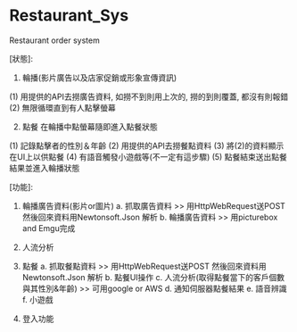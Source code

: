 # Restaurant_Sys
Restaurant order system

[狀態]:

1. 輪播(影片廣告以及店家促銷或形象宣傳資訊)

(1) 用提供的API去撈廣告資料, 如撈不到則用上次的, 撈的到則覆蓋, 都沒有則報錯
(2) 無限循環直到有人點擊螢幕

2. 點餐
在輪播中點螢幕隨即進入點餐狀態

(1) 記錄點擊者的性別＆年齡
(2) 用提供的API去撈餐點資料
(3) 將(2)的資料顯示在UI上以供點餐
(4) 有語音觸發小遊戲等(不一定有這步驟)
(5) 點餐結束送出點餐結果並進入輪播狀態



[功能]:

1. 輪播廣告資料(影片or圖片)
    a. 抓取廣告資料 >> 用HttpWebRequest送POST 然後回來資料用Newtonsoft.Json 解析
    b. 輪播廣告資料 >> 用picturebox and Emgu完成
2. 人流分析
3. 點餐
    a. 抓取餐點資料 >> 用HttpWebRequest送POST 然後回來資料用Newtonsoft.Json 解析
    b. 點餐UI操作
    c. 人流分析(取得點餐當下的客戶個數與其性別&年齡) >> 可用google or AWS
    d. 通知伺服器點餐結果
    e. 語音辨識
    f. 小遊戲
    
4. 登入功能
